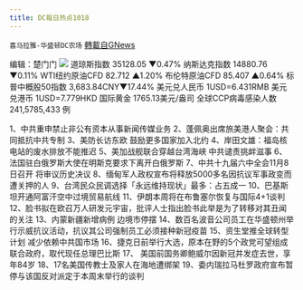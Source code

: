 ```yaml
---
title: DC每日热点1018
---
```

`喜马拉雅-华盛顿DC农场` [轉載自GNews](https://gnews.org/zh-hans/1602404/)

编辑：楚门门
![](https://assets.gnews.org/wp-content/uploads/2021/10/5E5569CA-3BCB-4713-9FD0-CA0B335D2691-scaled.jpeg)
道琼斯指数 35128.05 ▼0.47%
纳斯达克指数 14880.76 ▼0.11%
WTI纽约原油CFD 82.712 ▲1.20%
布伦特原油CFD 85.407 ▲0.64%
标普中概股50指数 3,683.84CNY▼17.44%
美元兑人民币 1USD=6.431RMB
美元兑港币 1USD=7.779HKD
国际黄金 1765.13美元/盎司
全球CCP病毒感染人数 241,5785,433 例

1、中共重申禁止非公有资本从事新闻传媒业务
2、蓬佩奥出席旅美港人聚会：共同抵抗中共专制
3、美防长访东欧 鼓励更多国家加入北约
4、岸田文雄：福岛核电站的废水排放不能推迟
5、美加战舰联合穿越台湾海峡 中共谴责挑衅滋事
6、法国驻白俄罗斯大使在明斯克要求下离开白俄罗斯
7、中共十九届六中全会11月8日召开 将审议历史决议
8、缅甸军人政权宣布将释放5000多名因抗议军事政变而遭关押的人
9、台湾民众民调选择「永远维持现状」最多：占五成一
10、巴基斯坦开通阿富汗空中过境贸易航线
11、伊朗本周将在布鲁塞尔恢复与国际4+1谈判
12、脸书拟在欧召万人研发元宇宙，批评人士指出脸书此举是为了转移对其丑闻的关注
13、内蒙新疆新增病例 边境市停摆
14、数百名波音公司员工在华盛顿州举行示威抗议活动，抗议其公司强制员工必须接种新冠疫苗
15、资生堂推全球转型计划 减少依赖中共国市场
16、捷克日前举行大选，原本在野的5个政党可望组成联合政府，取代现任总理巴比斯
17、 美国前国务卿鲍威尔因新冠并发症去世，享年84岁
18、17名美国传教士及家人在海地遭绑架
19、委内瑞拉马杜罗政府宣布暂停与该国反对派定于本周末举行的谈判
